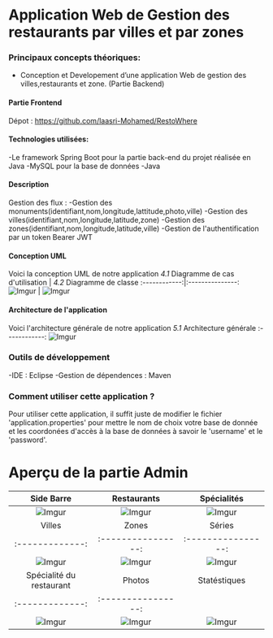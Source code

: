 # Application Web de Gestion des restaurants par villes et par zones

### Principaux concepts théoriques: 
-   Conception et Developement d’une application Web de gestion des villes,restaurants et zone. (Partie Backend)

#### Partie Frontend

Dépot : https://github.com/laasri-Mohamed/RestoWhere



#### Technologies utilisées:
-Le framework Spring Boot pour la partie back-end du projet réalisée en Java
-MySQL pour la base de données
-Java


#### Description

Gestion des flux :
-Gestion des monuments(identifiant,nom,longitude,lattitude,photo,ville)
-Gestion des villes(identifiant,nom,longitude,latitude,zone)
-Gestion des zones(identifiant,nom,longitude,latitude,ville)
-Gestion de l'authentification par un token Bearer JWT


#### Conception UML

Voici la conception UML de notre application
*4.1* Diagramme de cas d'utilisation  | *4.2* Diagramme de classe 
:------------:|:---------------:
![Imgur](https://imgur.com/KaoLMww.jpg)  |  ![Imgur](https://imgur.com/1f142Wd.jpg) 
#### Architecture de l'application

Voici l'architecture générale de notre application
*5.1* Architecture générale
:------------:
![Imgur](https://imgur.com/7qTCmgc.jpg) 


### Outils de développement
-IDE : Eclipse
-Gestion de dépendences : Maven

### Comment utiliser cette application ?
Pour utiliser cette application, il suffit juste de modifier le fichier 'application.properties' pour mettre le nom de choix votre base de donnée et les coordonées d'accès à la base de données à savoir le 'username' et le 'password'.
# Aperçu de la partie Admin
Side Barre  |  Restaurants | Spécialités
:-------------:|:----------------:|:----------------:
![Imgur](https://imgur.com/Re3jnNz.jpg)  | ![Imgur](https://imgur.com/Jgqw5a5.jpg) | ![Imgur](https://imgur.com/SdhyaTU.jpg)
Villes  |  Zones | Séries
:-------------:|:----------------:|:----------------:
![Imgur](https://imgur.com/NPNnKK3.jpg)  | ![Imgur](https://imgur.com/g1ncG8M.jpg) | ![Imgur](https://imgur.com/gbPU7ek.jpg)
Spécialité du restaurant  |  Photos | Statéstiques
:-------------:|:----------------:
![Imgur](https://imgur.com/Ju6AOL9.jpg)  | ![Imgur](https://imgur.com/ifa2QYz.jpg) | ![Imgur](https://imgur.com/vOSOsyr.jpg)
